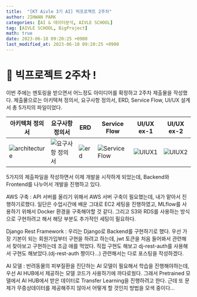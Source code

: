 ```yaml
---
title:  "[KT Aivle 3기 AI] 빅프로젝트 2주차"
author: JIHWAN PARK
categories: [AI & 데이터분석, AIVLE SCHOOL]
tag: [AIVLE SCHOOL, BigProject]
math: true
date: 2023-06-10 09:20:25 +0900
last_modified_at: 2023-06-10 09:20:25 +0900
---
```


# 🌟 빅프로젝트 2주차 !

이번 주에는 멘토링을 받으면서 어느정도 아이디어를 확정하고 2주차 제출물을 작성했다. 제출물으로는 아키텍쳐 정의서, 요구사항 정의서, ERD, Service Flow, UI/UX 설계서 총 5가지의 파일이었다.

|아키텍쳐 정의서|요구사항 정의서|ERD|Service Flow|UI/UX ex-1|UI/UX ex-2|
|--|--|--|--|--|--|
|![architecture](https://github.com/Jihwan98/Jihwan98.github.io/assets/76936390/626ba8fb-ae08-4a2a-801d-c296ef8652a9)|![요구사항 정의서](https://github.com/Jihwan98/Jihwan98.github.io/assets/76936390/7dab7a9c-f5b6-443b-8c30-6fbdf223319c)|![erd](https://github.com/Jihwan98/Jihwan98.github.io/assets/76936390/3525f40c-8a2e-499c-9f57-ce45bb63b910)|![Service Flow](https://github.com/Jihwan98/Jihwan98.github.io/assets/76936390/b0ed4e7f-889b-4ae1-be94-3edc808e401b)|![UIUX1](https://github.com/Jihwan98/Jihwan98.github.io/assets/76936390/0a0b96b8-1364-469c-b8c2-5523d2ed6faa)|![UIUX2](https://github.com/Jihwan98/Jihwan98.github.io/assets/76936390/f3a7bfe9-464b-4f1f-ae4a-1c599bd52b1f)|

5가지의 제출파일을 작성하면서 이제 개발을 시작하게 되었는데, Backend와 Frontend를 나누어서 개발을 진행하고 있다.

AWS 구축
: API 서버를 올리기 위해서 AWS 서버 구축이 필요했는데, 내가 맡아서 진행하기로했다. 일단은 수업시간에 배운 그대로 EC2 세팅을 진행하였고, MLflow를 사용하기 위해서 Docker 환경을 구축해야할 것 같다. 그리고 S3와 RDS를 사용하는 방식으로 구현하려고 해서 해당 부분도 추가적인 세팅이 필요하다.

Django Rest Framework
: 우리는 Django로 Backend를 구현하기로 했다. 우선 가장 기본이 되는 회원가입부터 구현을 하려고 하는데, jwt 토큰을 처음 들어봐서 관련해서 찾아보고 구현하는데 조금 애를 먹었다. 직접 구현도 해보고 dj-rest-auth를 사용해서 구현도 해보았다.(dj-rest-auth 짱이다...) 관련해서는 다로 포스팅을 작성하겠다.

AI 모델
: 반려동물의 피부질환을 진단하는 AI 모델이 필요해서 학습을 진행해야하는데, 우선 AI HUB에서 제공하는 모델 코드가 사용하기에 까다로웠다. 그래서 Pretrained 모델에서 AI HUB에서 받은 데이터로 Transfer Learning을 진행하려고 한다. 근데 또 문제가 무증상데이터를 제공해주지 않아서 어떻게 할 것인지 방법을 모색 중이다...